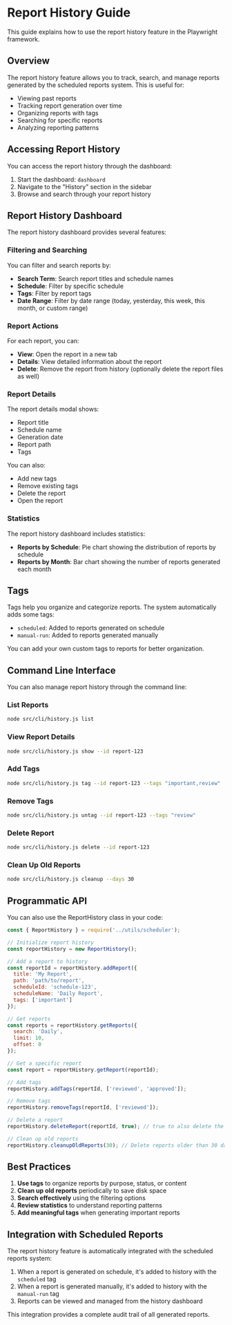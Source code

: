 <!-- Source: /Users/mzahirudeen/playwright-framework-dev/docs-backup/consolidated-docs/docs-report-history-guide.md -->

<!-- Source: /Users/mzahirudeen/playwright-framework/docs/report-history-guide.md -->

# Report History Guide

This guide explains how to use the report history feature in the Playwright framework.

## Overview

The report history feature allows you to track, search, and manage reports generated by the scheduled reports system. This is useful for:

- Viewing past reports
- Tracking report generation over time
- Organizing reports with tags
- Searching for specific reports
- Analyzing reporting patterns

## Accessing Report History

You can access the report history through the dashboard:

1. Start the dashboard: `dashboard`
2. Navigate to the "History" section in the sidebar
3. Browse and search through your report history

## Report History Dashboard

The report history dashboard provides several features:

### Filtering and Searching

You can filter and search reports by:

- **Search Term**: Search report titles and schedule names
- **Schedule**: Filter by specific schedule
- **Tags**: Filter by report tags
- **Date Range**: Filter by date range (today, yesterday, this week, this month, or custom range)

### Report Actions

For each report, you can:

- **View**: Open the report in a new tab
- **Details**: View detailed information about the report
- **Delete**: Remove the report from history (optionally delete the report files as well)

### Report Details

The report details modal shows:

- Report title
- Schedule name
- Generation date
- Report path
- Tags

You can also:
- Add new tags
- Remove existing tags
- Delete the report
- Open the report

### Statistics

The report history dashboard includes statistics:

- **Reports by Schedule**: Pie chart showing the distribution of reports by schedule
- **Reports by Month**: Bar chart showing the number of reports generated each month

## Tags

Tags help you organize and categorize reports. The system automatically adds some tags:

- `scheduled`: Added to reports generated on schedule
- `manual-run`: Added to reports generated manually

You can add your own custom tags to reports for better organization.

## Command Line Interface

You can also manage report history through the command line:

### List Reports

```bash
node src/cli/history.js list
```

### View Report Details

```bash
node src/cli/history.js show --id report-123
```

### Add Tags

```bash
node src/cli/history.js tag --id report-123 --tags "important,review"
```

### Remove Tags

```bash
node src/cli/history.js untag --id report-123 --tags "review"
```

### Delete Report

```bash
node src/cli/history.js delete --id report-123
```

### Clean Up Old Reports

```bash
node src/cli/history.js cleanup --days 30
```

## Programmatic API

You can also use the ReportHistory class in your code:

```javascript
const { ReportHistory } = require('../utils/scheduler');

// Initialize report history
const reportHistory = new ReportHistory();

// Add a report to history
const reportId = reportHistory.addReport({
  title: 'My Report',
  path: 'path/to/report',
  scheduleId: 'schedule-123',
  scheduleName: 'Daily Report',
  tags: ['important']
});

// Get reports
const reports = reportHistory.getReports({
  search: 'Daily',
  limit: 10,
  offset: 0
});

// Get a specific report
const report = reportHistory.getReport(reportId);

// Add tags
reportHistory.addTags(reportId, ['reviewed', 'approved']);

// Remove tags
reportHistory.removeTags(reportId, ['reviewed']);

// Delete a report
reportHistory.deleteReport(reportId, true); // true to also delete the report file

// Clean up old reports
reportHistory.cleanupOldReports(30); // Delete reports older than 30 days
```

## Best Practices

1. **Use tags** to organize reports by purpose, status, or content
2. **Clean up old reports** periodically to save disk space
3. **Search effectively** using the filtering options
4. **Review statistics** to understand reporting patterns
5. **Add meaningful tags** when generating important reports

## Integration with Scheduled Reports

The report history feature is automatically integrated with the scheduled reports system:

1. When a report is generated on schedule, it's added to history with the `scheduled` tag
2. When a report is generated manually, it's added to history with the `manual-run` tag
3. Reports can be viewed and managed from the history dashboard

This integration provides a complete audit trail of all generated reports.